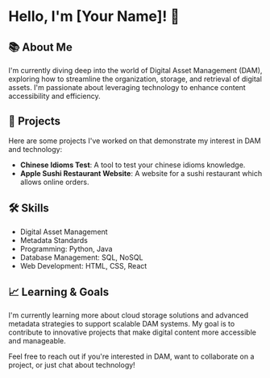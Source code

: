 # Hello, I'm [Your Name]! 👋

## 📚 About Me
I'm currently diving deep into the world of Digital Asset Management (DAM), exploring how to streamline the organization, storage, and retrieval of digital assets. I'm passionate about leveraging technology to enhance content accessibility and efficiency.

## 🚀 Projects
Here are some projects I've worked on that demonstrate my interest in DAM and technology:
- **Chinese Idioms Test**: A tool to test your chinese idioms knowledge.
- **Apple Sushi Restaurant Website**: A website for a sushi restaurant which allows online orders.

## 🛠 Skills
- Digital Asset Management
- Metadata Standards
- Programming: Python, Java
- Database Management: SQL, NoSQL
- Web Development: HTML, CSS, React

## 📈 Learning & Goals
I'm currently learning more about cloud storage solutions and advanced metadata strategies to support scalable DAM systems. My goal is to contribute to innovative projects that make digital content more accessible and manageable.

Feel free to reach out if you're interested in DAM, want to collaborate on a project, or just chat about technology!
